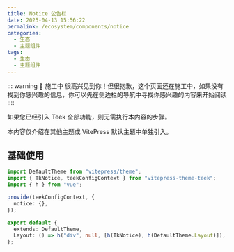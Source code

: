 ```yaml
---
title: Notice 公告栏
date: 2025-04-13 15:56:22
permalink: /ecosystem/components/notice
categories:
  - 生态
  - 主题组件
tags:
  - 生态
  - 主题组件
---
```


::: warning 🚧 施工中
很高兴见到你！但很抱歉，这个页面还在施工中，如果没有找到你感兴趣的信息，你可以先在侧边栏的导航中寻找你感兴趣的内容来开始阅读
::::

如果您已经引入 Teek 全部功能，则无需执行本内容的步骤。

本内容仅介绍在其他主题或 VitePress 默认主题中单独引入。

## 基础使用

```ts
import DefaultTheme from "vitepress/theme";
import { TkNotice, teekConfigContext } from "vitepress-theme-teek";
import { h } from "vue";

provide(teekConfigContext, {
  notice: {},
});

export default {
  extends: DefaultTheme,
  Layout: () => h("div", null, [h(TkNotice), h(DefaultTheme.Layout)]),
};
```
